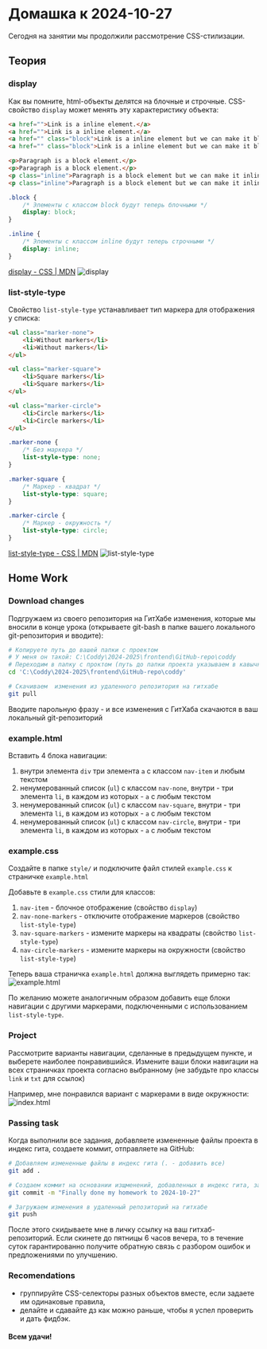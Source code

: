 # Домашка к 2024-10-27

Сегодня на занятии мы продолжили рассмотрение CSS-стилизации.

## Теория

### display
Как вы помните, html-объекты делятся на блочные и строчные. CSS-свойство `display` может менять эту характеристику объекта:
```html
<a href="">Link is a inline element.</a>
<a href="">Link is a inline element.</a>
<a href="" class="block">Link is a inline element but we can make it block.</a>
<a href="" class="block">Link is a inline element but we can make it block.</a>

<p>Paragraph is a block element.</p>
<p>Paragraph is a block element.</p>
<p class="inline">Paragraph is a block element but we can make it inline.</p>
<p class="inline">Paragraph is a block element but we can make it inline.</p>
```
```css
.block {
    /* Элементы с классом block будут теперь блочными */
    display: block;
}

.inline {
    /* Элементы с классом inline будут теперь строчными */
    display: inline;
}
```
[display - CSS | MDN](https://developer.mozilla.org/ru/docs/Web/CSS/display)
![display](./pics/2024-10-27_demo-display.png)

### list-style-type
Свойство `list-style-type` устанавливает тип маркера для отображения у списка:
```html
<ul class="marker-none">
    <li>Without markers</li>
    <li>Without markers</li>
</ul>

<ul class="marker-square">
    <li>Square markers</li>
    <li>Square markers</li>
</ul>

<ul class="marker-circle">
    <li>Circle markers</li>
    <li>Circle markers</li>
</ul>
```
```css
.marker-none {
    /* Без маркера */
    list-style-type: none;
}

.marker-square {
    /* Маркер - квадрат */
    list-style-type: square;
}

.marker-circle {
    /* Маркер - окружность */
    list-style-type: circle;
}
```
[list-style-type - CSS | MDN](https://developer.mozilla.org/en-US/docs/Web/CSS/list-style-type)
![list-style-type](./pics/2024-10-27_demo-list-style-type.png)

## Home Work

### Download changes
Подгружаем из своего репозитория на ГитХабе изменения, которые мы вносили в конце урока (открываете git-bash в папке вашего локального git-репозитория и вводите):
```bash
# Копируете путь до вашей папки с проектом
# У меня он такой: C:\Coddy\2024-2025\frontend\GitHub-repo\coddy
# Переходим в папку с проктом (путь до папки проекта указываем в кавычках, иначе гит-баш может ругаться)
cd 'C:\Coddy\2024-2025\frontend\GitHub-repo\coddy'

# Скачиваем  изменения из удаленного репозитория на гитхабе
git pull
```
Вводите парольную фразу - и все изменения с ГитХаба скачаются в ваш локальный git-репозиторий

### example.html
Вставить 4 блока навигации:
1) внутри элемента `div` три элемента `a` с классом `nav-item` и любым текстом
2) ненумерованный список (`ul`) с классом `nav-none`, внутри - три элемента `li`, в каждом из которых - `a` с любым текстом
3) ненумерованный список (`ul`) с классом `nav-square`, внутри - три элемента `li`, в каждом из которых - `a` с любым текстом
4) ненумерованный список (`ul`) с классом `nav-circle`, внутри - три элемента `li`, в каждом из которых - `a` с любым текстом

### example.css
Создайте в папке `style/` и подключите файл стилей `example.css` к страничке `example.html`

Добавьте в `example.css` стили для классов:
1) `nav-item` - блочное отображение (свойство `display`)
2) `nav-none-markers` - отключите отображение маркеров (свойство `list-style-type`)
3) `nav-square-markers` - измените маркеры на квадраты (свойство `list-style-type`)
4) `nav-circle-markers` - измените маркеры на окружности (свойство `list-style-type`)

Теперь ваша страничка `example.html` должна выглядеть примерно так:
![example.html](./pics/2024-10-27_types.png)

По желанию можете аналогичным образом добавить еще блоки навигации с другими маркерами, подключенными с использованием `list-style-type`.

### Project
Рассмотрите варианты навигации, сделанные в предыдущем пункте, и выберете наиболее понравившийся. Измените ваши блоки навигации на всех страничках проекта согласно выбранному (не забудьте про классы `link` и `txt` для ссылок)

Например, мне понравился вариант с маркерами в виде окружности:
![index.html](./pics/2024-10-27_index.png)

### Passing task
Когда выполнили все задания, добавляете измененные файлы проекта в индекс гита, создаете коммит, отправляете на GitHub:
```bash
# Добавляем измененные файлы в индекс гита (. - добавить все)
git add .

# Создаем коммит на основании изщменений, добавленных в индекс гита, задаем сообщение коммита
git commit -m "Finally done my homework to 2024-10-27"

# Загружаем изменения в удаленный репозиторий на гитхабе
git push
```
После этого скидываете мне в личку ссылку на ваш гитхаб-репозиторий. Если скинете до пятницы 6 часов вечера, то в течение суток гарантированно получите обратную связь с разбором ошибок и предложениями по улучшению.

### Recomendations
- группируйте CSS-селекторы разных объектов вместе, если задаете им одинаковые правила,
- делайте и сдавайте дз как можно раньше, чтобы я успел проверить и дать фидбэк.

#### Всем удачи!